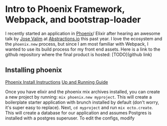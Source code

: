 Intro to Phoenix Framework, Webpack, and bootstrap-loader
=========================================================

I recently started an application in [Phoenix](http://www.phoenixframework.org/)/ Elixir after hearing an awesome talk by [Jose Valim](https://github.com/josevalim) at [Abstractions.io](http://abstractions.io/) this past year. I love the ecosystem and the `phoenix.new` process, but since I am most familiar with Webpack, I wanted to use its build process for my front end assets. Here is a link to the github repository where the final product is hosted: [TODO](github link)

## Installing phoenix

[Phoenix Install Instructions](http://www.phoenixframework.org/docs/installation)
[Up and Running Guide](http://www.phoenixframework.org/docs/up-and-running)

Once you have elixir and the phoenix mix archives installed, you can create a new project by running: `mix phoenix.new myproject`. This will create a boilerplate starter application with brunch installed by default (don't worry, it's super easy to replace). Next, `cd myproject` and run `mix ecto.create`. This will create a database for our application and assumes Postgres is installed with a postgres superuser. To edit the configs, modify

